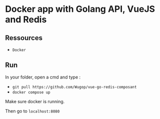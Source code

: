 # Docker app with Golang API, VueJS and Redis 

## Ressources
- `Docker`

## Run
In your folder, open a cmd and type :
-   `git pull https://github.com/Wugop/vue-go-redis-composant`
- `docker compose up`

Make sure docker is running.

Then go to `localhost:8080`

